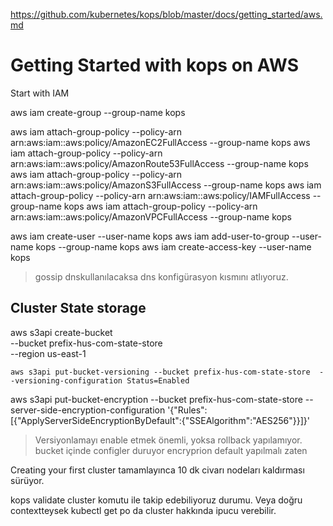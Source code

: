 https://github.com/kubernetes/kops/blob/master/docs/getting_started/aws.md

# Getting Started with kops on AWS


Start with IAM


aws iam create-group --group-name kops

aws iam attach-group-policy --policy-arn arn:aws:iam::aws:policy/AmazonEC2FullAccess --group-name kops
aws iam attach-group-policy --policy-arn arn:aws:iam::aws:policy/AmazonRoute53FullAccess --group-name kops
aws iam attach-group-policy --policy-arn arn:aws:iam::aws:policy/AmazonS3FullAccess --group-name kops
aws iam attach-group-policy --policy-arn arn:aws:iam::aws:policy/IAMFullAccess --group-name kops
aws iam attach-group-policy --policy-arn arn:aws:iam::aws:policy/AmazonVPCFullAccess --group-name kops

aws iam create-user --user-name kops
aws iam add-user-to-group --user-name kops --group-name kops
aws iam create-access-key --user-name kops

> gossip dnskullanılacaksa dns konfigürasyon kısmını atlıyoruz. 

## Cluster State storage

aws s3api create-bucket \
    --bucket prefix-hus-com-state-store \
    --region us-east-1

    aws s3api put-bucket-versioning --bucket prefix-hus-com-state-store  --versioning-configuration Status=Enabled

aws s3api put-bucket-encryption --bucket prefix-hus-com-state-store --server-side-encryption-configuration '{"Rules":[{"ApplyServerSideEncryptionByDefault":{"SSEAlgorithm":"AES256"}}]}'

> Versiyonlamayı enable etmek önemli, yoksa rollback yapılamıyor.
> bucket içinde configler duruyor
> encryprion default yapılmalı zaten

Creating your first cluster tamamlayınca 10 dk civarı nodeları kaldırması sürüyor. 

kops validate cluster komutu ile takip edebiliyoruz durumu. Veya doğru contextteysek kubectl get po da cluster hakkında ipucu verebilir.